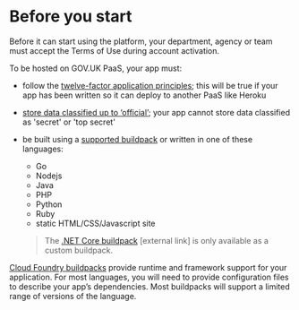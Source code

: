 
# Before you start

Before it can start using the platform, your department, agency or team must accept the Terms of Use during account activation.

To be hosted on GOV.UK PaaS, your app must:

- follow the [twelve-factor application principles](architecture.html#12-factor-application-principles); this will be true if your app has been written so it can deploy to another PaaS like Heroku
- [store data classified up to ‘official’](deploying_apps.html#data-security-classification); your app cannot store data classified as 'secret' or 'top secret'
- be built using a [supported buildpack](deploying_apps.html#buildpacks) or written in one of these languages:
    - Go
    - Nodejs
    - Java
    - PHP
    - Python
    - Ruby
    - static HTML/CSS/Javascript site

    >The [.NET Core buildpack](https://docs.cloudfoundry.org/buildpacks/dotnet-core/index.html) [external link] is only available as a custom buildpack.

[Cloud Foundry buildpacks](deploying_apps.html#buildpacks) provide runtime and framework support for your application. For most languages, you will need to provide configuration files to describe your app’s dependencies. Most buildpacks will support a limited range of versions of the language.
